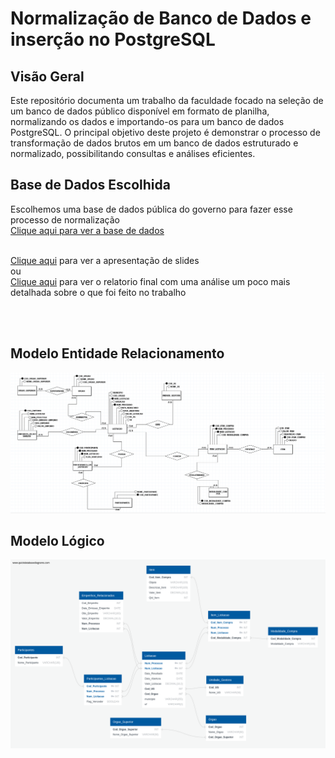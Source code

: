 # Normalização de Banco de Dados e inserção no PostgreSQL
## Visão Geral
Este repositório documenta um trabalho da faculdade focado na seleção de um banco de dados público disponível em formato de planilha, normalizando os dados e importando-os para um banco de dados PostgreSQL. O principal objetivo deste projeto é demonstrar o processo de transformação de dados brutos em um banco de dados estruturado e normalizado, possibilitando consultas e análises eficientes.

## Base de Dados Escolhida
Escolhemos uma base de dados pública do governo para fazer esse processo de normalização <br/>
[Clique aqui para ver a base de dados](https://portaldatransparencia.gov.br/pagina-interna/603389-dicionario-de-dados-licitacoes)
<br/><br/>

[Clique aqui](slides.pdf) para ver a apresentação de slides
<br/>
ou
<br/>
[Clique aqui](relatorio.pdf) para ver o relatorio final com uma análise um poco mais detalhada sobre o que foi feito no trabalho

<br/><br/>


## Modelo Entidade Relacionamento
<img src="Modelos/ModeloER.png" >
<br/>

## Modelo Lógico
<img src="Modelos/ModeloLogico.png" >




